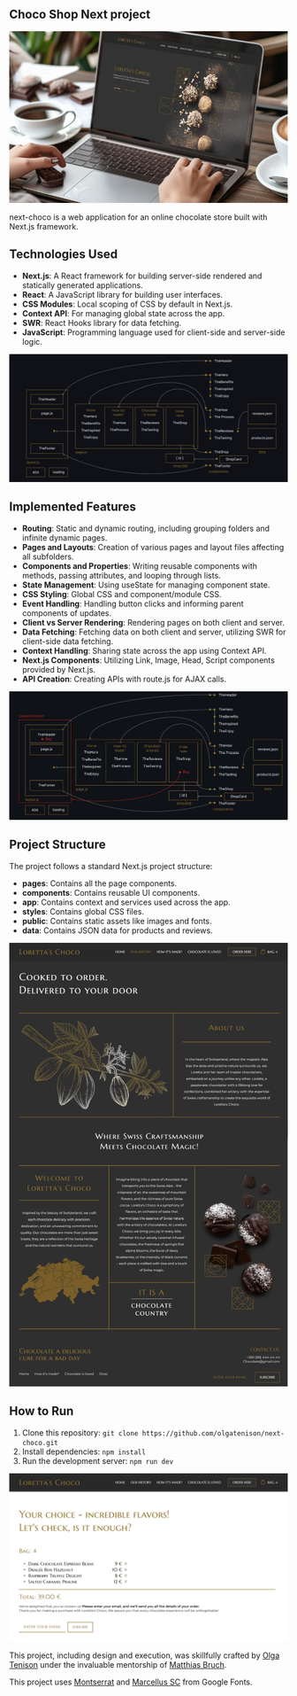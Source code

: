 ## Choco Shop Next project

![site prew](https://github.com/olgatenison/next-choco/blob/main/public/forDescription/17065334873923237.jpg)

next-choco is a web application for an online chocolate store built with Next.js framework.

## Technologies Used

- **Next.js**: A React framework for building server-side rendered and statically generated applications.
- **React**: A JavaScript library for building user interfaces.
- **CSS Modules**: Local scoping of CSS by default in Next.js.
- **Context API**: For managing global state across the app.
- **SWR**: React Hooks library for data fetching.
- **JavaScript**: Programming language used for client-side and server-side logic.

![site map](https://github.com/olgatenison/next-choco/blob/main/public/forDescription/itWorks_01.jpg)

## Implemented Features

- **Routing**: Static and dynamic routing, including grouping folders and infinite dynamic pages.
- **Pages and Layouts**: Creation of various pages and layout files affecting all subfolders.
- **Components and Properties**: Writing reusable components with methods, passing attributes, and looping through lists.
- **State Management**: Using useState for managing component state.
- **CSS Styling**: Global CSS and component/module CSS.
- **Event Handling**: Handling button clicks and informing parent components of updates.
- **Client vs Server Rendering**: Rendering pages on both client and server.
- **Data Fetching**: Fetching data on both client and server, utilizing SWR for client-side data fetching.
- **Context Handling**: Sharing state across the app using Context API.
- **Next.js Components**: Utilizing Link, Image, Head, Script components provided by Next.js.
- **API Creation**: Creating APIs with route.js for AJAX calls.

![site map context](https://github.com/olgatenison/next-choco/blob/main/public/forDescription/itWorks_02.jpg)


## Project Structure

The project follows a standard Next.js project structure:

- **pages**: Contains all the page components.
- **components**: Contains reusable UI components.
- **app**: Contains context and services used across the app.
- **styles**: Contains global CSS files.
- **public**: Contains static assets like images and fonts.
- **data**: Contains JSON data for products and reviews.


![site page](https://github.com/olgatenison/next-choco/blob/main/public/forDescription/02_page_s.jpg)


## How to Run

1. Clone this repository: `git clone https://github.com/olgatenison/next-choco.git`
2. Install dependencies: `npm install`
3. Run the development server: `npm run dev`

![site page](https://github.com/olgatenison/next-choco/blob/main/public/forDescription/04_page_s.jpg)



This project, including design and execution, was skillfully crafted by [Olga Tenison](https://github.com/olgatenison)
under the invaluable mentorship of [Matthias Bruch](https://github.com/matthiasbruch).

This project uses [Montserrat](https://fonts.google.com/specimen/Montserrat)
and [Marcellus SC](https://fonts.google.com/specimen/Marcellus+SC) from Google Fonts.
